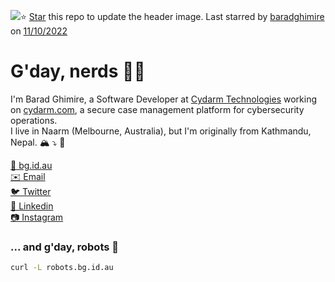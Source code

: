 <img src="https://images.unsplash.com/photo-1529419412599-7bb870e11810?ixid=MnwxNDk2MTh8MHwxfHJhbmRvbXx8fHx8fHx8fDE2NjU0NTY2NzE&ixlib=rb-1.2.1/&fm=jpg&crop=faces&fit=crop&h=540&w=1920"/>⭐️ [Star](https://github.com/baradghimire/baradghimire) this repo to update the header image. Last starred by [baradghimire](https://github.com/baradghimire) on [11/10/2022](https://github.com/baradghimire/baradghimire/actions)

# G'day, nerds 👋🏽

I'm Barad Ghimire, a Software Developer at [Cydarm Technologies](https://github.com/cydarm) working on [cydarm.com](https://www.cydarm.com/), a secure case management platform for cybersecurity operations.<br>
I live in Naarm (Melbourne, Australia), but I'm originally from Kathmandu, Nepal. 🏔 ⤵ 🦘<br>

[🔗 bg.id.au](https://bg.id.au)<br>
[✉️ Email](mailto:hi@bg.id.au)<br>
[🐦 Twitter](https://twitter.com/barad)<br>
[👔 Linkedin](https://linkedin.com/in/baradghimire)<br>
[📷 Instagram](https://instagram.com/baradghimire)<br>

### ... and g'day, robots 🤖

```sh
curl -L robots.bg.id.au
```
